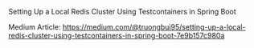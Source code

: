 Setting Up a Local Redis Cluster Using Testcontainers in Spring Boot

Medium Article: https://medium.com/@truongbui95/setting-up-a-local-redis-cluster-using-testcontainers-in-spring-boot-7e9b157c980a
